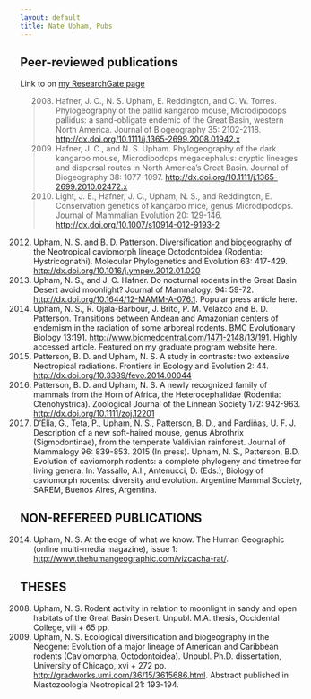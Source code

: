```yaml
---
layout: default
title: Nate Upham, Pubs
---
```


## Peer-reviewed publications
Link to on [my ResearchGate page](https://www.researchgate.net/profile/Nathan_Upham/publications)
> 2008. Hafner, J. C., N. S. Upham, E. Reddington, and C. W. Torres. Phylogeography of the pallid kangaroo mouse, Microdipodops pallidus: a sand-obligate endemic of the Great Basin, western North America. Journal of Biogeography 35: 2102-2118. http://dx.doi.org/10.1111/j.1365-2699.2008.01942.x 
> 2011. Hafner, J. C., and N. S. Upham. Phylogeography of the dark kangaroo mouse, Microdipodops megacephalus: cryptic lineages and dispersal routes in North America’s Great Basin. Journal of Biogeography 38: 1077-1097. http://dx.doi.org/10.1111/j.1365-2699.2010.02472.x 
> 2012. Light, J. E., Hafner, J. C., Upham, N. S., and Reddington, E. Conservation genetics of kangaroo mice, genus Microdipodops. Journal of Mammalian Evolution 20: 129-146. http://dx.doi.org/10.1007/s10914-012-9193-2 
2012. Upham, N. S. and B. D. Patterson. Diversification and biogeography of the Neotropical caviomorph lineage Octodontoidea (Rodentia: Hystricognathi). Molecular Phylogenetics and Evolution 63: 417-429. http://dx.doi.org/10.1016/j.ympev.2012.01.020 
2013. Upham, N. S., and J. C. Hafner. Do nocturnal rodents in the Great Basin Desert avoid moonlight? Journal of Mammalogy. 94: 59-72. http://dx.doi.org/10.1644/12-MAMM-A-076.1. Popular press article here.
2013. Upham, N. S., R. Ojala-Barbour, J. Brito, P. M. Velazco and B. D. Patterson. Transitions between Andean and Amazonian centers of endemism in the radiation of some arboreal rodents. BMC Evolutionary Biology 13:191. http://www.biomedcentral.com/1471-2148/13/191. Highly accessed article. Featured on my graduate program website here.
2014. Patterson, B. D. and Upham, N. S. A study in contrasts: two extensive Neotropical radiations. Frontiers in Ecology and Evolution 2: 44. http://dx.doi.org/10.3389/fevo.2014.00044 
2014. Patterson, B. D. and Upham, N. S. A newly recognized family of mammals from the Horn of Africa, the Heterocephalidae (Rodentia: Ctenohystrica). Zoological Journal of the Linnean Society 172: 942-963. http://dx.doi.org/10.1111/zoj.12201 
2015. D’Elía, G., Teta, P., Upham, N. S., Patterson, B. D., and Pardiñas, U. F. J. Description of a new soft-haired mouse, genus Abrothrix (Sigmodontinae), from the temperate Valdivian rainforest. Journal of Mammalogy 96: 839-853.
2015 (In press). Upham, N. S., Patterson, B.D. Evolution of caviomorph rodents: a complete phylogeny and timetree for living genera. In: Vassallo, A.I., Antenucci, D. (Eds.), Biology of caviomorph rodents: diversity and evolution. Argentine Mammal Society, SAREM, Buenos Aires, Argentina.

## NON-REFEREED PUBLICATIONS
2014. Upham, N. S. At the edge of what we know. The Human Geographic (online multi-media magazine), issue 1: http://www.thehumangeographic.com/vizcacha-rat/.

## THESES
2008. Upham, N. S. Rodent activity in relation to moonlight in sandy and open habitats of the Great Basin Desert. Unpubl. M.A. thesis, Occidental College, viii + 65 pp.
2014. Upham, N. S. Ecological diversification and biogeography in the Neogene: Evolution of a major lineage of American and Caribbean rodents (Caviomorpha, Octodontoidea). Unpubl. Ph.D. dissertation, University of Chicago, xvi + 272 pp. http://gradworks.umi.com/36/15/3615686.html. Abstract published in Mastozoología Neotropical 21: 193-194.
